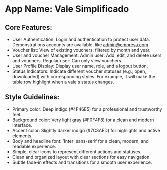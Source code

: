 # **App Name**: Vale Simplificado

## Core Features:

- User Authentication: Login and authentication to protect user data. Demonstrations accounts are available, like admin@empresa.com.
- Voucher list: View of existing vouchers, filtered by month and year.
- User and voucher Management: Admin user: Add, edit, and delete users and vouchers. Regular user: Can only view vouchers.
- User Profile Display: Display user name, role, and a logout button.
- Status Indicators: Indicate different voucher statuses (e.g., open, downloaded) with corresponding styles. For example, it will make the table row highlight when a vale's status changes.

## Style Guidelines:

- Primary color: Deep indigo (#4F46E5) for a professional and trustworthy feel.
- Background color: Very light gray (#F0F4F8) for a clean and modern interface.
- Accent color: Slightly darker indigo (#7C3AED) for highlights and active elements.
- Body and headline font: 'Inter' sans-serif for a clean, modern, and readable experience.
- Simple, clear icons to represent different actions and statuses.
- Clean and organized layout with clear sections for easy navigation.
- Subtle fade-in effects and transitions for a smooth user experience.
